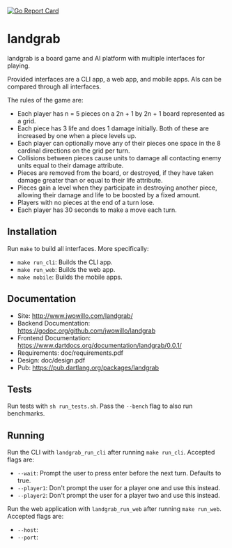 [![Go Report Card](https://goreportcard.com/badge/github.com/jwowillo/trim)](https://goreportcard.com/report/github.com/jwowillo/landgrab)
<!--- TODO: Add test coverage badge. -->
<!--- TODO: Work on this. -->

# landgrab

landgrab is a board game and AI platform with multiple interfaces for playing.

Provided interfaces are a CLI app, a web app, and mobile apps. AIs can be
compared through all interfaces.

The rules of the game are:

* Each player has n = 5 pieces on a 2n + 1 by 2n + 1 board represented as a
  grid.
* Each piece has 3 life and does 1 damage initially. Both of these are increased
  by one when a piece levels up.
* Each player can optionally move any of their pieces one space in the 8
  cardinal directions on the grid per turn.
* Collisions between pieces cause units to damage all contacting enemy units
  equal to their damage attribute.
* Pieces are removed from the board, or destroyed, if they have taken damage
  greater than or equal to their life attribute.
* Pieces gain a level when they participate in destroying another piece,
  allowing their damage and life to be boosted by a fixed amount.
* Players with no pieces at the end of a turn lose.
* Each player has 30 seconds to make a move each turn.

## Installation

Run `make` to build all interfaces. More specifically:

* `make run_cli`: Builds the CLI app.
* `make run_web`: Builds the web app.
* `make mobile`: Builds the mobile apps.

## Documentation

* Site: http://www.jwowillo.com/landgrab/
* Backend Documentation: https://godoc.org/github.com/jwowillo/landgrab
* Frontend Documentation: https://www.dartdocs.org/documentation/landgrab/0.0.1/ 
* Requirements: doc/requirements.pdf
* Design: doc/design.pdf
* Pub: https://pub.dartlang.org/packages/landgrab

## Tests

Run tests with `sh run_tests.sh`. Pass the `--bench` flag to also run
benchmarks.


## Running

Run the CLI with `landgrab_run_cli` after running `make run_cli`. Accepted flags
are:

* `--wait`: Prompt the user to press enter before the next turn. Defaults to
  true.
* `--player1`: Don't prompt the user for a player one and use this instead.
* `--player2`: Don't prompt the user for a player two and use this instead.

Run the web application with `landgrab_run_web` after running `make run_web`.
Accepted flags are:

* `--host`:
* `--port`:
